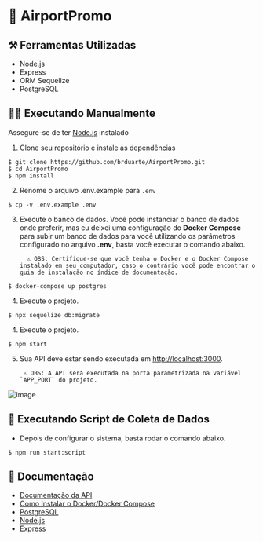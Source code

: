 # 📍 AirportPromo

## ⚒️ Ferramentas Utilizadas 
  
  - Node.js
  - Express
  - ORM Sequelize 
  - PostgreSQL

## 👨‍💻 Executando Manualmente

Assegure-se de ter [Node.js](http://nodejs.org/) instalado

1. Clone seu repositório e instale as dependências  

```console
$ git clone https://github.com/brduarte/AirportPromo.git 
$ cd AirportPromo
$ npm install
```

2. Renome o arquivo .env.example para `.env`
```console
$ cp -v .env.example .env
```

3. Execute o banco de dados. Você pode instanciar o banco de dados onde preferir, mas eu deixei uma configuração do **Docker Compose** para subir um banco de dados para você utilizando os parâmetros configurado no arquivo **.env**, basta você executar o comando abaixo.
         
         ⚠️ OBS: Certifique-se que você tenha o Docker e o Docker Compose instalado em seu computador, caso o contrário você pode encontrar o guia de instalação no índice de documentação.


```console
$ docker-compose up postgres
```

4. Execute o projeto.
```console
$ npx sequelize db:migrate
```

4. Execute o projeto.
```console
$ npm start
```

5. Sua API deve estar sendo executada em [http://localhost:3000](http://localhost:3000/).

        ⚠️ OBS: A API será executada na porta parametrizada na variável `APP_PORT` do projeto. 

![image](https://user-images.githubusercontent.com/29002558/116156101-6fd41100-a6c1-11eb-8c03-e99a0ef095e4.png)



## 🧪 Executando Script de Coleta de Dados

- Depois de configurar o sistema, basta rodar o comando abaixo.
```console
$ npm run start:script
```

## 📝 Documentação 

- [Documentação da API](https://documenter.getpostman.com/view/5528641/TzCHAqDw)
- [Como Instalar o Docker/Docker Compose](https://docs.docker.com/engine/install/)
- [PostgreSQL](https://www.postgresql.org/)
- [Node.js](https://nodejs.org/en/docs/)
- [Express](https://expressjs.com/pt-br/)

